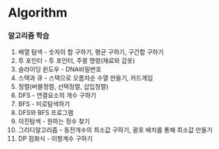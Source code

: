 # Algorithm

### 알고리즘 학습 ###
1. 배열 탐색 - 숫자의 합 구하기, 평균 구하기, 구간합 구하기
2. 투 포인터 - 투 포인터, 주몽 명령(재료와 갑옷)
3. 슬라이딩 윈도우 - DNA비밀번호
4. 스택과 큐 - 스택으로 오름차순 수열 만들기, 카드게임
5. 정렬(버블정렬, 선택정렬, 삽입정렬)
6. DFS - 연결요소의 개수 구하기
7. BFS - 미로탐색하기
8. DFS와 BFS 프로그램
9. 이진탐색 - 원하는 정수 찾기
10. 그리디알고리즘 - 동전개수의 최소값 구하기, 괄호 배치를 통해 최소값 만들기
11. DP 점화식 - 이항계수 구하기

